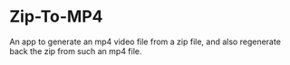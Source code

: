 # Zip-To-MP4
An app to generate an mp4 video file from a zip file, and also regenerate back the zip from such an mp4 file.
